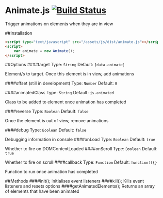 # Animate.js [![Build Status](https://travis-ci.org/jshjohnson/animate.js.svg?branch=develop)](https://travis-ci.org/jshjohnson/animate.js)

Trigger animations on elements when they are in view

##Installation
```html
<script type="text/javascript" src="/assets/js/dist/animate.js"></script>
<script>
    var animate = new Animate();
</script>
```

##Options
####target
Type: `String` Default: `[data-animate]`

Element/s to target. Once this element is in view, add animations

####offset (still in development)
Type: `Number` Default: `0`

####animatedClass
Type: `String` Default: `js-animated`

Class to be added to element once animation has completed

####reverse
Type: `Boolean` Default: `false`

Once the element is out of view, remove animations

####debug
Type: `Boolean` Default: `false`

Debugging information in console
####onLoad
Type: `Boolean` Default: `true`

Whether to fire on DOMContentLoaded
####onScroll
Type: `Boolean` Default: `true`

Whether to fire on scroll
####callback
Type: `Function` Default: `function(){}`

Function to run once animation has completed

##Methods
####init();
Initialises event listeners
####kill();
Kills event listeners and resets options
####getAnimatedElements();
Returns an array of elements that have been animated
